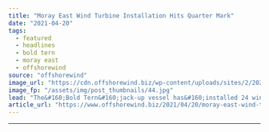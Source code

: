 ```yaml
---
title: "Moray East Wind Turbine Installation Hits Quarter Mark"
date: "2021-04-20"
tags: 
  - featured
  - headlines
  - bold tern
  - moray east
  - offshorewind
source: "offshorewind"
image_url: "https://cdn.offshorewind.biz/wp-content/uploads/sites/2/2021/03/08160009/Moray-East_first-wind-turbine-installed.jpg"
image_fp: "/assets/img/post_thumbnails/44.jpg"
lead: "The&#160;Bold Tern&#160;jack-up vessel has&#160;installed 24 wind turbines at the Moray East offshore wind farm"
article_url: "https://www.offshorewind.biz/2021/04/20/moray-east-wind-turbine-installation-hits-quarter-mark/"
---
```


---
